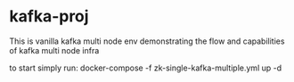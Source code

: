 # kafka-proj
This is vanilla kafka multi node env demonstrating the flow and capabilities of kafka multi node infra

to start simply run:
docker-compose -f zk-single-kafka-multiple.yml up -d
